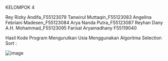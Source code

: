 KELOMPOK 4

Rey Rizky Andifa_F55123079
Tanwirul Muttaqin_F55123083
Angelina Febriani Madesen_F55123084
Arya Nanda Putra_F55123087
Reyhan Dany A.H. Mohammad_F55123095
Farisal Aryamadhany F55119040

Hasil Kode Program  Mengurutkan Usia Menggunakan Algoritma Selection Sort :

![image](https://github.com/user-attachments/assets/8599147d-6c75-46c4-9d07-a8e080b576c0)



